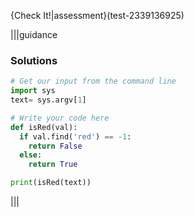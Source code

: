 {Check It!|assessment}(test-2339136925)

|||guidance
### Solutions
```python
# Get our input from the command line
import sys
text= sys.argv[1]

# Write your code here
def isRed(val):
  if val.find('red') == -1:
    return False
  else:
    return True

print(isRed(text))
```
|||
